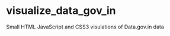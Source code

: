 visualize_data_gov_in
=====================

Small HTML JavaScript and CSS3 visulations of Data.gov.in data
